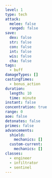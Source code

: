 ```yaml
---
level: 1
type: tech
attack:
  melee: false
  ranged: false
save:
  dex: false
  str: false
  con: false
  int: false
  wis: false
  cha: false
tags:
  - buff
damageTypes: []
castingTimes:
  - bonus_action
duration:
  length: 10
  time: minute
instant: false
concentration: true
range: 0
aoe: false
detonates: false
primes: false
advancements:
  shield:
    mechanics: []
  custom-current:
    mechanics: []
classes:
  - engineer
  - infiltrator
  - sentinel
---
```


